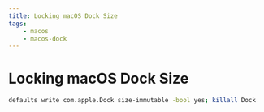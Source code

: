 ```yaml
---
title: Locking macOS Dock Size
tags:
    - macos
    - macos-dock
---
```


# Locking macOS Dock Size

~~~ bash
defaults write com.apple.Dock size-immutable -bool yes; killall Dock
~~~
